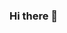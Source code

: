 ### Hi there 👋

<!--
**fsaldev/fsaldev** is a ✨ _special_ ✨ repository because its `README.md` (this file) appears on your GitHub profile.

Here are some ideas to get you started:

- 🔭 I’m currently working on Upwork as a Full Stack Developer (MERN, NextJS, Python Django) stack developer
- 🌱 I’m currently learning AWS
- 👯 I’m looking to collaborate on Website Development
- 🤔 I’m looking for help with Blockchain
- 💬 Ask me about MERN
- 📫 How to reach me: fsaldev1@gmail.com
- ⚡ Fun fact: Freelnacer
